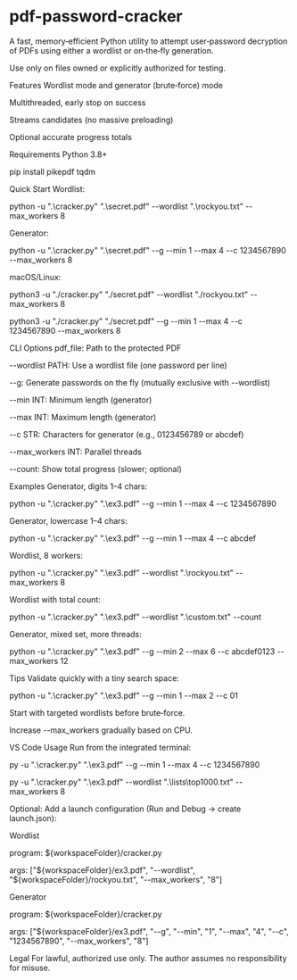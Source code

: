 # pdf-password-cracker
A fast, memory‑efficient Python utility to attempt user‑password decryption of PDFs using either a wordlist or on‑the‑fly generation.

Use only on files owned or explicitly authorized for testing.

Features
Wordlist mode and generator (brute‑force) mode

Multithreaded, early stop on success

Streams candidates (no massive preloading)

Optional accurate progress totals

Requirements
Python 3.8+

pip install pikepdf tqdm

Quick Start
Wordlist:

python -u ".\cracker.py" ".\secret.pdf" --wordlist ".\rockyou.txt" --max_workers 8

Generator:

python -u ".\cracker.py" ".\secret.pdf" --g --min 1 --max 4 --c 1234567890 --max_workers 8

macOS/Linux:

python3 -u "./cracker.py" "./secret.pdf" --wordlist "./rockyou.txt" --max_workers 8

python3 -u "./cracker.py" "./secret.pdf" --g --min 1 --max 4 --c 1234567890 --max_workers 8

CLI Options
pdf_file: Path to the protected PDF

--wordlist PATH: Use a wordlist file (one password per line)

--g: Generate passwords on the fly (mutually exclusive with --wordlist)

--min INT: Minimum length (generator)

--max INT: Maximum length (generator)

--c STR: Characters for generator (e.g., 0123456789 or abcdef)

--max_workers INT: Parallel threads

--count: Show total progress (slower; optional)

Examples
Generator, digits 1–4 chars:

python -u ".\cracker.py" ".\ex3.pdf" --g --min 1 --max 4 --c 1234567890

Generator, lowercase 1–4 chars:

python -u ".\cracker.py" ".\ex3.pdf" --g --min 1 --max 4 --c abcdef

Wordlist, 8 workers:

python -u ".\cracker.py" ".\ex3.pdf" --wordlist ".\rockyou.txt" --max_workers 8

Wordlist with total count:

python -u ".\cracker.py" ".\ex3.pdf" --wordlist ".\custom.txt" --count

Generator, mixed set, more threads:

python -u ".\cracker.py" ".\ex3.pdf" --g --min 2 --max 6 --c abcdef0123 --max_workers 12

Tips
Validate quickly with a tiny search space:

python -u ".\cracker.py" ".\ex3.pdf" --g --min 1 --max 2 --c 01

Start with targeted wordlists before brute‑force.

Increase --max_workers gradually based on CPU.

VS Code Usage
Run from the integrated terminal:

py -u ".\cracker.py" ".\ex3.pdf" --g --min 1 --max 4 --c 1234567890

py -u ".\cracker.py" ".\ex3.pdf" --wordlist ".\lists\top1000.txt" --max_workers 8

Optional: Add a launch configuration (Run and Debug → create launch.json):

Wordlist

program: ${workspaceFolder}/cracker.py

args: ["${workspaceFolder}/ex3.pdf", "--wordlist", "${workspaceFolder}/rockyou.txt", "--max_workers", "8"]

Generator

program: ${workspaceFolder}/cracker.py

args: ["${workspaceFolder}/ex3.pdf", "--g", "--min", "1", "--max", "4", "--c", "1234567890", "--max_workers", "8"]

Legal
For lawful, authorized use only. The author assumes no responsibility for misuse.
